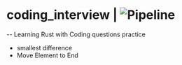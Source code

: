 # coding_interview |  ![Pipeline](https://github.com/vikas-magar/coding_interview/actions/workflows/rust.yml/badge.svg)
--
Learning Rust with Coding questions practice

* smallest difference
* Move Element to End
